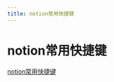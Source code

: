 ```yaml
---
title: notion常用快捷键
---
```


# notion常用快捷键

[notion常用快捷键](notion常用快捷键%20051388fec2934a49b47e8e8138c91c1e/notion常用快捷键%203e2b9a788b4e4f848b3c32da6a44a5fb.csv)